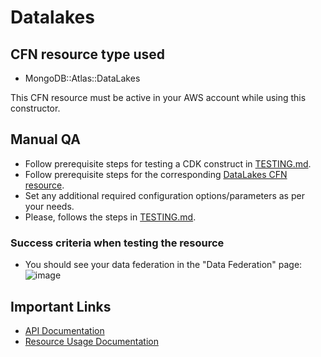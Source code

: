 # Datalakes


## CFN resource type used
- MongoDB::Atlas::DataLakes

This CFN resource must be active in your AWS account while using this constructor.


## Manual QA
- Follow prerequisite steps for testing a CDK construct in [TESTING.md](../../../TESTING.md).
- Follow prerequisite steps for the corresponding [DataLakes CFN resource](../../../../cfn-resources/datalakes/test/README.md).
- Set any additional required configuration options/parameters as per your needs.
- Please, follows the steps in [TESTING.md](../../../TESTING.md).


### Success criteria when testing the resource
- You should see your data federation in the "Data Federation" page:
![image](https://user-images.githubusercontent.com/5663078/227923171-b9aa0067-d8a0-41b3-94c5-9e5ce5ea222c.png)


## Important Links
- [API Documentation](https://docs-atlas-staging.mongodb.com/cloud-docs/docsworker-xlarge/openapi-docs-test/reference/api-resources-spec/#tag/Data-Federationt)
- [Resource Usage Documentation](https://www.mongodb.com/docs/atlas/data-federation/config/config-adl-datasets/)